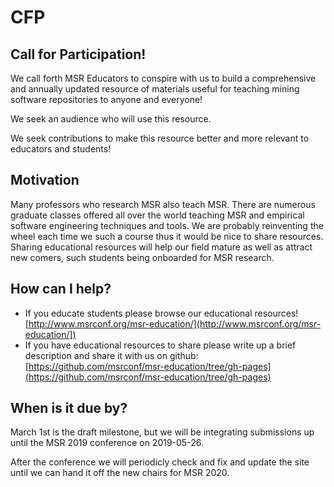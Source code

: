 # CFP
## Call for Participation!

We call forth MSR Educators to conspire with us to build a comprehensive and annually updated resource of materials useful for teaching mining software repositories to anyone and everyone!

We seek an audience who will use this resource.

We seek contributions to make this resource better and more relevant to educators and students!

## Motivation

Many professors who research MSR also teach MSR. There are numerous graduate classes offered all over the world teaching MSR and empirical software engineering techniques and tools. We are probably reinventing the wheel each time we such a course thus it would be nice to share resources. Sharing educational resources will help our field mature as well as attract new comers, such students being onboarded for MSR research.

## How can I help?

* If you educate students please browse our educational resources! [http://www.msrconf.org/msr-education/](http://www.msrconf.org/msr-education/])
* If you have educational resources to share please write up a brief description and share it with us on github: [https://github.com/msrconf/msr-education/tree/gh-pages](https://github.com/msrconf/msr-education/tree/gh-pages)

## When is it due by?

March 1st is the draft milestone, but we will be integrating submissions up until the MSR 2019 conference on 2019-05-26.

After the conference we will periodicly check and fix and update the site until we can hand it off the new chairs for MSR 2020.
